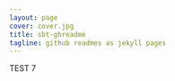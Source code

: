 ```yaml
---
layout: page
cover: cover.jpg
title: sbt-ghreadme
tagline: github readmes as jekyll pages
---
```


TEST 7
